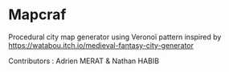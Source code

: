 # Mapcraf

Procedural city map generator using Veronoï pattern inspired by https://watabou.itch.io/medieval-fantasy-city-generator

Contributors : Adrien MERAT & Nathan HABIB
